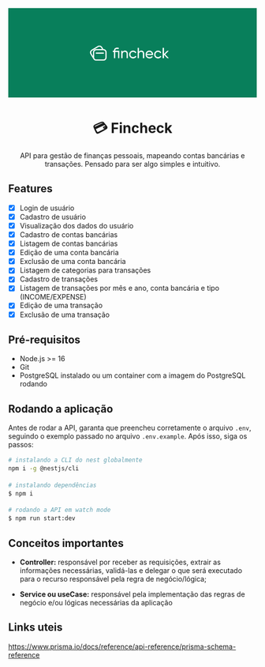 <div align="center">
  <img src="./assets/fincheck-banner.png" alt="fincheck">
  <h1>💳️ Fincheck</h1>
</div>


<p align="center">
  API para gestão de finanças pessoais, mapeando contas bancárias e 
  transações. Pensado para ser algo simples e intuitivo.
</p>

## Features

- [x] Login de usuário
- [x] Cadastro de usuário
- [x] Visualização dos dados do usuário
- [x] Cadastro de contas bancárias
- [x] Listagem de contas bancárias
- [x] Edição de uma conta bancária
- [x] Exclusão de uma conta bancária
- [x] Listagem de categorias para transações
- [x] Cadastro de transações
- [x] Listagem de transações por mês e ano, conta bancária e tipo (INCOME/EXPENSE)
- [x] Edição de uma transação
- [x] Exclusão de uma transação

## Pré-requisitos

- Node.js >= 16
- Git
- PostgreSQL instalado ou um container com a imagem do PostgreSQL rodando
## Rodando a aplicação

Antes de rodar a API, garanta que preencheu corretamente o arquivo `.env`,
seguindo o exemplo passado no arquivo `.env.example`. Após isso, siga
os passos:

```bash
# instalando a CLI do nest globalmente
npm i -g @nestjs/cli

# instalando dependências
$ npm i

# rodando a API em watch mode
$ npm run start:dev
```

## Conceitos importantes

- **Controller:** responsável por receber as requisições, extrair as 
informações necessárias, validá-las e delegar o que será executado para 
o recurso responsável pela regra de negócio/lógica;

- **Service ou useCase:** responsável pela implementação das regras de 
negócio e/ou lógicas necessárias da aplicação

## Links uteis

https://www.prisma.io/docs/reference/api-reference/prisma-schema-reference

